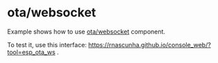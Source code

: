# ota/websocket

Example shows how to use [ota/websocket](../../../components/ota/) component.

To test it, use this interface: https://rnascunha.github.io/console_web/?tool=esp_ota_ws .